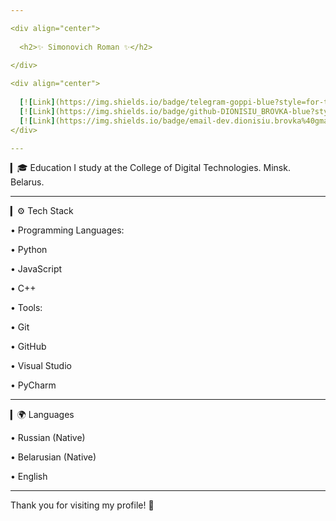 ```yaml
---

<div align="center">
  
  <h2>✨ Simonovich Roman ✨</h2>
  
</div>

<div align="center">
  
  [![Link](https://img.shields.io/badge/telegram-goppi-blue?style=for-the-badge&color=%2300b2ff)](mailto:dev.dionisiu.brovka@gmail.com) 
  [![Link](https://img.shields.io/badge/github-DIONISIU_BROVKA-blue?style=for-the-badge&color=%234925bb)](mailto:dev.dionisiu.brovka@gmail.com)
  [![Link](https://img.shields.io/badge/email-dev.dionisiu.brovka%40gmail.com-green?style=for-the-badge)](mailto:dev.dionisiu.brovka@gmail.com)
</div>

--- 
```


▎🎓 Education
I study at the College of Digital Technologies. Minsk. Belarus.

---

▎⚙️ Tech Stack

• Programming Languages:

  • Python

  • JavaScript

  • C++

• Tools:

  • Git

  • GitHub

  • Visual Studio

  • PyCharm

---

▎🌍 Languages

• Russian (Native)

• Belarusian (Native)

• English

---

Thank you for visiting my profile! 🚀
